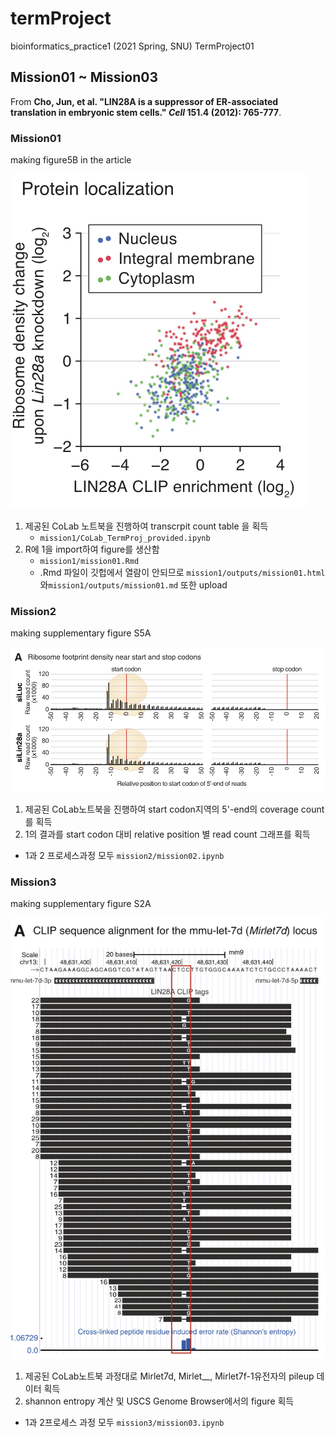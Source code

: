 # termProject
bioinformatics_practice1 (2021 Spring, SNU) TermProject01  



## Mission01 ~ Mission03

From **Cho, Jun, et al. "LIN28A is a suppressor of ER-associated translation in embryonic stem cells." *Cell* 151.4 (2012): 765-777**.

  

### Mission01

making figure5B in the article

![goal_mission1](goal_mission1.png)

1. 제공된 CoLab 노트북을 진행하여 transcrpit count table 을 획득
   * `mission1/CoLab_TermProj_provided.ipynb`
2. R에 1을 import하여 figure를 생산함
   * `mission1/mission01.Rmd`
   * .Rmd 파일이 깃헙에서 열람이 안되므로 `mission1/outputs/mission01.html` 와`mission1/outputs/mission01.md` 또한 upload



### Mission2

making supplementary figure S5A

![goal_mission2](goal_mission2.png)

1. 제공된 CoLab노트북을 진행하여 start codon지역의 5'-end의 coverage count를 획득
2. 1의 결과를 start codon 대비 relative position 별 read count 그래프를 획득

* 1과 2 프로세스과정 모두 `mission2/mission02.ipynb`

  

### Mission3

making supplementary figure S2A

![goal_mission3](goal_mission3.png)

1. 제공된 CoLab노트북 과정대로 Mirlet7d, Mirlet__, Mirlet7f-1유전자의 pileup 데이터 획득
2. shannon entropy 계산 및 USCS Genome Browser에서의 figure 획득

* 1과 2프로세스 과정 모두 `mission3/mission03.ipynb`

